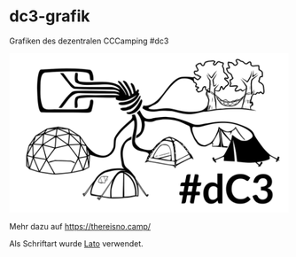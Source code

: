 # dc3-grafik
Grafiken des dezentralen CCCamping #dc3

![there is no camp](https://github.com/DO1JLR/dc3-grafik/raw/main/dc3.svg)

Mehr dazu auf https://thereisno.camp/

Als Schriftart wurde [Lato](https://www.latofonts.com/de/lato-free-fonts/) verwendet.
